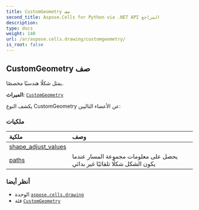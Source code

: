 ```yaml
---
title: CustomGeometry صف
second_title: Aspose.Cells for Python via .NET API المراجع
description:
type: docs
weight: 140
url: /ar/aspose.cells.drawing/customgeometry/
is_root: false
---
```

##  CustomGeometry صف
يمثل شكلًا هندسيًا مخصصًا.



**الميراث:** [`CustomGeometry`](/cells/python-net/ar/aspose.cells.drawing/customgeometry)



يكشف النوع CustomGeometry عن الأعضاء التاليين:

###  ملكيات
| ملكية| وصف|
| :- | :- |
| [shape_adjust_values](/cells/python-net/ar/aspose.cells.drawing/customgeometry/shape_adjust_values) |  |
| [paths](/cells/python-net/ar/aspose.cells.drawing/customgeometry/paths) | يحصل على معلومات مجموعة المسار عندما يكون الشكل شكلًا تلقائيًا غير بدائي|



###  أنظر أيضا
* الوحدة [`aspose.cells.drawing`](..)
* فئة [`CustomGeometry`](/cells/python-net/ar/aspose.cells.drawing/customgeometry)
